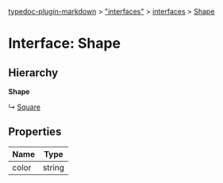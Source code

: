 [typedoc-plugin-markdown](../index.md) > ["interfaces"](../modules/_interfaces_.md) > [interfaces](../modules/_interfaces_.interfaces.md) > [Shape](../interfaces/_interfaces_.interfaces.shape.md)

# Interface: Shape

## Hierarchy

**Shape**

↳  [Square](_interfaces_.interfaces.square.md)








## Properties

| Name  | Type                
| ------ | ------------------- 
| color  | string  
